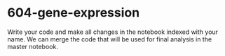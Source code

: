 # 604-gene-expression

Write your code and make all changes in the notebook indexed with your name. We can merge the code that will be used for final analysis in the master notebook. 
